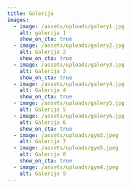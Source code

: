 ```yaml
---
title: Galerija
images:
  - image: /assets/uploads/galery1.jpg
    alt: galerija 1
    show_on_cta: true
  - image: /assets/uploads/galery2.jpg
    alt: Galerija 2
    show_on_cta: true
  - image: /assets/uploads/galery3.jpg
    alt: Galerija 3
    show_on_cta: true
  - image: /assets/uploads/galery4.jpg
    alt: Galerija 4
    show_on_cta: true
  - image: /assets/uploads/galery5.jpg
    alt: Galerija 5
  - image: /assets/uploads/galery6.jpg
    alt: Galerija 6
    show_on_cta: true
  - image: /assets/uploads/gym3.jpeg
    alt: Galerija 7
  - image: /assets/uploads/gym5.jpeg
    alt: Galerija 8
    show_on_cta: true
  - image: /assets/uploads/gym4.jpeg
    alt: Galerija 9
---
```

